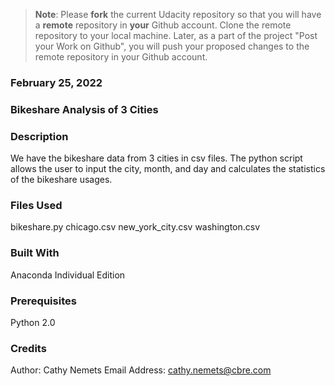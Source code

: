 >**Note**: Please **fork** the current Udacity repository so that you will have a **remote** repository in **your** Github account. Clone the remote repository to your local machine. Later, as a part of the project "Post your Work on Github", you will push your proposed changes to the remote repository in your Github account.

### February 25, 2022

### Bikeshare Analysis of 3 Cities

### Description
We have the bikeshare data from 3 cities in csv files.  The python script allows the user to input the city, month, and day and calculates the statistics of the bikeshare usages.

### Files Used
bikeshare.py
chicago.csv
new_york_city.csv
washington.csv

### Built With
Anaconda Individual Edition

### Prerequisites
Python 2.0

### Credits
Author: Cathy Nemets
Email Address: cathy.nemets@cbre.com